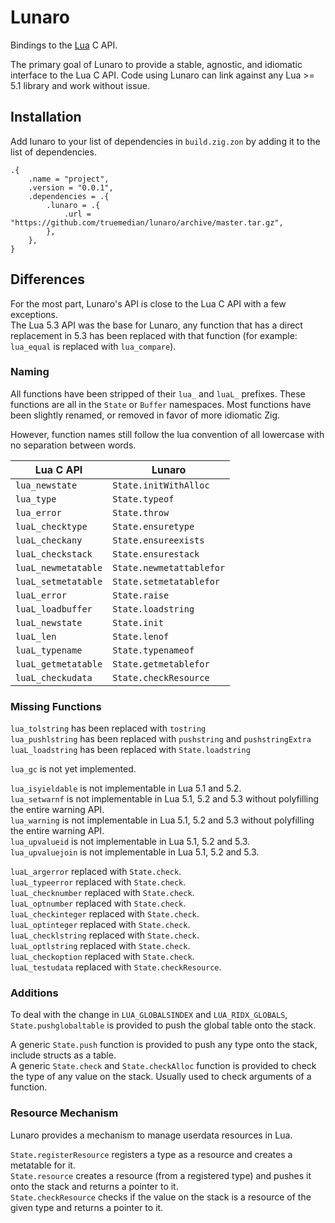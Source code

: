 
# Lunaro

Bindings to the [Lua](https://www.lua.org/) C API.

The primary goal of Lunaro to provide a stable, agnostic, and idiomatic interface to the Lua C API.
Code using Lunaro can link against any Lua >= 5.1 library and work without issue.

## Installation

Add lunaro to your list of dependencies in `build.zig.zon` by adding it to the list of dependencies.

```zig
.{
    .name = "project",
    .version = "0.0.1",
    .dependencies = .{
        .lunaro = .{
            .url = "https://github.com/truemedian/lunaro/archive/master.tar.gz",
        },
    },
}
```

## Differences

For the most part, Lunaro's API is close to the Lua C API with a few exceptions.  
The Lua 5.3 API was the base for Lunaro, any function that has a direct replacement in 5.3 has been replaced with that function (for example: `lua_equal` is replaced with `lua_compare`).

### Naming

All functions have been stripped of their `lua_` and `luaL_` prefixes. These functions are all in the `State` or `Buffer` namespaces.
Most functions have been slightly renamed, or removed in favor of more idiomatic Zig.  

However, function names still follow the lua convention of all lowercase with no separation between words.

| Lua C API           | Lunaro                   |
|---------------------|--------------------------|
| `lua_newstate`      | `State.initWithAlloc`    |
| `lua_type`          | `State.typeof`           |
| `lua_error`         | `State.throw`            |
| `luaL_checktype`    | `State.ensuretype`       |
| `luaL_checkany`     | `State.ensureexists`     |
| `luaL_checkstack`   | `State.ensurestack`      |
| `luaL_newmetatable` | `State.newmetattablefor` |
| `luaL_setmetatable` | `State.setmetatablefor`  |
| `luaL_error`        | `State.raise`            |
| `luaL_loadbuffer`   | `State.loadstring`       |
| `luaL_newstate`     | `State.init`             |
| `luaL_len`          | `State.lenof`            |
| `luaL_typename`     | `State.typenameof`       |
| `luaL_getmetatable` | `State.getmetablefor`    |
| `luaL_checkudata`   | `State.checkResource`    |

### Missing Functions

`lua_tolstring` has been replaced with `tostring`  
`lua_pushlstring` has been replaced with `pushstring` and `pushstringExtra`  
`luaL_loadstring` has been replaced with `State.loadstring`  

`lua_gc` is not yet implemented.  

`lua_isyieldable` is not implementable in Lua 5.1 and 5.2.  
`lua_setwarnf` is not implementable in Lua 5.1, 5.2 and 5.3 without polyfilling the entire warning API.  
`lua_warning` is not implementable in Lua 5.1, 5.2 and 5.3 without polyfilling the entire warning API.  
`lua_upvalueid` is not implementable in Lua 5.1, 5.2 and 5.3.  
`lua_upvaluejoin` is not implementable in Lua 5.1, 5.2 and 5.3.  

`luaL_argerror` replaced with `State.check`.  
`luaL_typeerror` replaced with `State.check`.  
`luaL_checknumber` replaced with `State.check`.  
`luaL_optnumber` replaced with `State.check`.  
`luaL_checkinteger` replaced with `State.check`.  
`luaL_optinteger` replaced with `State.check`.  
`luaL_checklstring` replaced with `State.check`.  
`luaL_optlstring` replaced with `State.check`.  
`luaL_checkoption` replaced with `State.check`.  
`luaL_testudata` replaced with `State.checkResource`.  

### Additions

To deal with the change in `LUA_GLOBALSINDEX` and `LUA_RIDX_GLOBALS`, `State.pushglobaltable` is provided to push the global table onto the stack.

A generic `State.push` function is provided to push any type onto the stack, include structs as a table.  
A generic `State.check` and `State.checkAlloc` function is provided to check the type of any value on the stack. Usually used to check arguments of a function.  

### Resource Mechanism

Lunaro provides a mechanism to manage userdata resources in Lua.

`State.registerResource` registers a type as a resource and creates a metatable for it.  
`State.resource` creates a resource (from a registered type) and pushes it onto the stack and returns a pointer to it.  
`State.checkResource` checks if the value on the stack is a resource of the given type and returns a pointer to it.  
